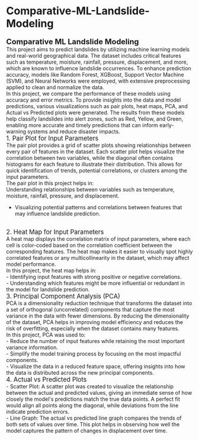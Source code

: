 # Comparative-ML-Landslide-Modeling
<big><big><b>Comparative ML Landslide Modeling</b></big></big><br>
This project aims to predict landslides by utilizing machine learning models and real-world geographical data. The dataset includes critical features such as temperature, moisture, rainfall, pressure, displacement, and more, which are known to influence landslide occurrences. To enhance prediction accuracy, models like Random Forest, XGBoost, Support Vector Machine (SVM), and Neural Networks were employed, with extensive preprocessing applied to clean and normalize the data.
<br>
In this project, we compare the performance of these models using accuracy and error metrics. To provide insights into the data and model predictions, various visualizations such as pair plots, heat maps, PCA, and Actual vs Predicted plots were generated. The results from these models help classify landslides into alert zones, such as Red, Yellow, and Green, enabling more accurate and timely predictions that can inform early-warning systems and reduce disaster impacts.
<br>
<big>1. Pair Plot for Input Parameters</big>
<br>
The pair plot provides a grid of scatter plots showing relationships between every pair of features in the dataset. Each scatter plot helps visualize the correlation between two variables, while the diagonal often contains histograms for each feature to illustrate their distribution. This allows for quick identification of trends, potential correlations, or clusters among the input parameters.
<br>
The pair plot in this project helps in:
<br>Understanding relationships between variables such as temperature, moisture, rainfall, pressure, and displacement.
<br>
- Visualizing potential patterns and correlations between features that may influence landslide prediction.
<br>
<big>2. Heat Map for Input Parameters</big>
<br>
A heat map displays the correlation matrix of input parameters, where each cell is color-coded based on the correlation coefficient between the corresponding features. The heat map makes it easier to visually spot highly correlated features or any multicollinearity in the dataset, which may affect model performance.
<br>
In this project, the heat map helps in:
<br>
- Identifying input features with strong positive or negative correlations.
<br>
- Understanding which features might be more influential or redundant in the model for landslide prediction.
<br>
<big>3. Principal Component Analysis (PCA)</big>
<br>
PCA is a dimensionality reduction technique that transforms the dataset into a set of orthogonal (uncorrelated) components that capture the most variance in the data with fewer dimensions. By reducing the dimensionality of the dataset, PCA helps in improving model efficiency and reduces the risk of overfitting, especially when the dataset contains many features.
<br>
In this project, PCA was used to:
<br>
- Reduce the number of input features while retaining the most important variance information.
<br>
- Simplify the model training process by focusing on the most impactful components.
<br>
- Visualize the data in a reduced feature space, offering insights into how the data is distributed across the new principal components.
<br>
<big>4. Actual vs Predicted Plots</big>
<br>
- Scatter Plot: A scatter plot was created to visualize the relationship between the actual and predicted values, giving an immediate sense of how closely the model's predictions match the true data points. A perfect fit would align all points along the diagonal, while deviations from the line indicate prediction errors.
<br>
- Line Graph: The actual vs predicted line graph compares the trends of both sets of values over time. This plot helps in observing how well the model captures the pattern of changes in displacement over time.
